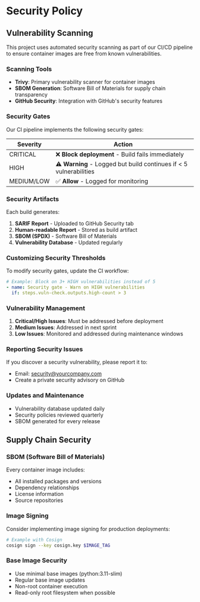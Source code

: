 # Security Policy

## Vulnerability Scanning

This project uses automated security scanning as part of our CI/CD pipeline to ensure container images are free from known vulnerabilities.

### Scanning Tools

- **Trivy**: Primary vulnerability scanner for container images
- **SBOM Generation**: Software Bill of Materials for supply chain transparency
- **GitHub Security**: Integration with GitHub's security features

### Security Gates

Our CI pipeline implements the following security gates:

| Severity | Action |
|----------|--------|
| CRITICAL | ❌ **Block deployment** - Build fails immediately |
| HIGH | ⚠️ **Warning** - Logged but build continues if < 5 vulnerabilities |
| MEDIUM/LOW | ✅ **Allow** - Logged for monitoring |

### Security Artifacts

Each build generates:

1. **SARIF Report** - Uploaded to GitHub Security tab
2. **Human-readable Report** - Stored as build artifact
3. **SBOM (SPDX)** - Software Bill of Materials
4. **Vulnerability Database** - Updated regularly

### Customizing Security Thresholds

To modify security gates, update the CI workflow:

```yaml
# Example: Block on 3+ HIGH vulnerabilities instead of 5
- name: Security gate - Warn on HIGH vulnerabilities
  if: steps.vuln-check.outputs.high-count > 3
```

### Vulnerability Management

1. **Critical/High Issues**: Must be addressed before deployment
2. **Medium Issues**: Addressed in next sprint
3. **Low Issues**: Monitored and addressed during maintenance windows

### Reporting Security Issues

If you discover a security vulnerability, please report it to:
- Email: security@yourcompany.com
- Create a private security advisory on GitHub

### Updates and Maintenance

- Vulnerability database updated daily
- Security policies reviewed quarterly
- SBOM generated for every release

## Supply Chain Security

### SBOM (Software Bill of Materials)

Every container image includes:
- All installed packages and versions
- Dependency relationships
- License information
- Source repositories

### Image Signing

Consider implementing image signing for production deployments:

```bash
# Example with Cosign
cosign sign --key cosign.key $IMAGE_TAG
```

### Base Image Security

- Use minimal base images (python:3.11-slim)
- Regular base image updates
- Non-root container execution
- Read-only root filesystem when possible
